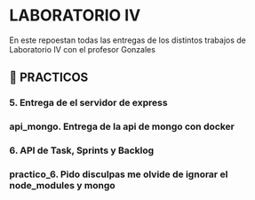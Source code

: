 # LABORATORIO IV

En este repoestan todas las entregas de los distintos trabajos de Laboratorio IV con el profesor Gonzales 
## 🚀 PRACTICOS

### 5. Entrega de el servidor de express
### api_mongo. Entrega de la api de mongo con docker

### 6. API de Task, Sprints y Backlog
### practico_6. Pido disculpas me olvide de ignorar el node_modules y mongo
